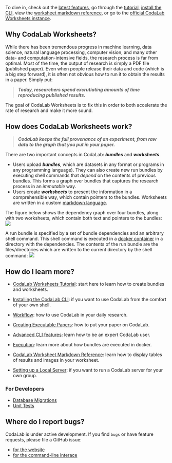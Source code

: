 To dive in, check out the [latest features](Worksheet-Features), go through the [tutorial](User_CodaLab-Worksheets-Tutorial), [install the CLI](User_Install-CodaLab-CLI), view the [worksheet markdown reference](User_Worksheet-Markdown), or go to the [official CodaLab Worksheets instance](https://worksheets.codalab.org).

## **Why CodaLab Worksheets?**

While there has been tremendous progress in machine learning, data science, natural language processing, computer vision, and many other data- and computation-intensive fields, the research process is far from optimal.  Most of the time, the output of research is simply a PDF file (published paper).  Even when people release their data and code (which is a big step forward), it is often not obvious how to run it to obtain the results in a paper.  Simply put:

> ***Today, researchers spend excrutiating amounts of time reproducing published results.***

The goal of CodaLab Worksheets is to fix this in order to both accelerate the rate of research and make it more sound.

## **How does CodaLab Worksheets work?**

> ***CodaLab keeps the full provenance of an experiment, from raw data to the graph that you put in your paper.***

There are two important concepts in CodaLab: ***bundles*** and ***worksheets***.

- Users upload ***bundles***, which are datasets in any format or programs in
  any programming language).  They can also create new run bundles by executing
  shell commands that *depend* on the contents of previous bundles.
  This forms a graph over bundles that captures the research
  process in an *immutable* way.
- Users create ***worksheets*** to present the information in a comprehensible
  way, which contain pointers to the bundles.  Worksheets are written in a custom [markdown
  language](https://github.com/codalab/codalab-worksheets/wiki/User_Worksheet-Markdown).

The figure below shows the dependency graph over four bundles, along with two worksheets,
which contain both text and pointers to the bundles:
<img src="https://github.com/codalab/codalab-worksheets/wiki/images/worksheets-schema.png" />

A run bundle is specified by a set of bundle dependencies and an arbitrary shell command.
This shell command is executed in a [docker container](https://www.docker.com) in a directory
with the dependencies.  The contents of the run bundle are the files/directories which are
written to the current directory by the shell command:
<img src="https://github.com/codalab/codalab-worksheets/wiki/images/execution.png" />

## **How do I learn more?**

* [CodaLab Worksheets Tutorial](User_CodaLab-Worksheets-Tutorial): start here to learn how to create bundles and worksheets.
* [Installing the CodaLab CLI](User_Install-CodaLab-CLI): if you want to use CodaLab from the comfort of your own shell.

* [Workflow](User_Workflow): how to use CodaLab in your daily research.
* [Creating Executable Papers](Executable-Papers): how to put your paper on CodaLab.

* [Advanced CLI features](User_CLI): learn how to be an expert CodaLab user.
* [Execution](Execution): learn more about how bundles are executed in docker.
* [CodaLab Worksheet Markdown Reference](User_Worksheet-Markdown): learn how to display tables of results and images in your worksheet.
* [Setting up a Local Server](Setup-Local-Worksheets): if you want to run a CodaLab server for your own group.

### For Developers

* [Database Migrations](Dev_CodaLab-CLI-Database-Migrations)
* [Unit Tests](Dev_CodaLab-CLI-Unit-Tests)

## **Where do I report bugs?**

CodaLab is under active development.  If you find `bugs` or have feature
requests, please file a GitHub issue:

- [for the website](https://github.com/codalab/codalab-worksheets/issues/new)
- [for the command-line interace](https://github.com/codalab/codalab-cli/issues/new)
